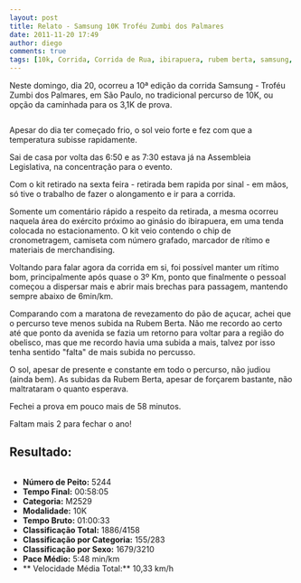 ```yaml
---
layout: post
title: Relato - Samsung 10K Troféu Zumbi dos Palmares
date: 2011-11-20 17:49
author: diego
comments: true
tags: [10k, Corrida, Corrida de Rua, ibirapuera, rubem berta, samsung, zumbi dos palmares]
---
```

Neste domingo, dia 20, ocorreu a 10ª edição da corrida Samsung - Troféu Zumbi dos Palmares, em São Paulo, no tradicional percurso de 10K, ou opção da caminhada para os 3,1K de prova.



<div class="moldura"><a class="lightbox cboxElement" href="http://www.diegoronan.com.br/diegoronan/wp-content/uploads/2011/11/SamsungZumbiDosPalmares.jpg"><img src="http://www.diegoronan.com.br/diegoronan/wp-content/uploads/2011/11/SamsungZumbiDosPalmares.jpg" alt="" class="imgTitulo" /></a></div>

Apesar do dia ter começado frio, o sol veio forte e fez com que a temperatura subisse rapidamente.

Sai de casa por volta das 6:50 e as 7:30 estava já na Assembleia Legislativa, na concentração para o evento.

Com o kit retirado na sexta feira - retirada bem rapida por sinal - em mãos, só tive o trabalho de fazer o alongamento e ir para a corrida.

Somente um comentário rápido a respeito da retirada, a mesma ocorreu naquela área do exército próximo ao ginásio do ibirapuera, em uma tenda colocada no estacionamento. O kit veio contendo o chip de cronometragem, camiseta com número grafado, marcador de rítimo e materiais de merchandising.

Voltando para falar agora da corrida em si, foi possível manter um rítimo bom, principalmente após quase o 3º Km, ponto que finalmente o pessoal começou a dispersar mais e abrir mais brechas para passagem, mantendo sempre abaixo de 6min/km.

Comparando com a maratona de revezamento do pão de açucar, achei que o percurso teve menos subida na Rubem Berta. Não me recordo ao certo até que ponto da avenida se fazia um retorno para voltar para a região do obelisco, mas que me recordo havia uma subida a mais, talvez por isso tenha sentido "falta" de mais subida no percusso.

O sol, apesar de presente e constante em todo o percurso, não judiou (ainda bem). As subidas da Rubem Berta, apesar de forçarem bastante, não maltrataram o quanto esperava.

Fechei a prova em pouco mais de 58 minutos.

Faltam mais 2 para fechar o ano!

## Resultado:


<div class="moldura"><a class="lightbox cboxElement" href="http://www.diegoronan.com.br/diegoronan/wp-content/uploads/2011/11/samsung_2011_big.jpg"><img src="http://www.diegoronan.com.br/diegoronan/wp-content/uploads/2011/11/samsung_2011.jpg" alt="" /></a></div>

* **Número de Peito:** 5244
* **Tempo Final:** 00:58:05
* **Categoria:** M2529
* **Modalidade:** 10K
* **Tempo Bruto:** 01:00:33
* **Classificação Total:** 1886/4158
* **Classificação por Categoria:** 155/283
* **Classificação por Sexo:** 1679/3210
* **Pace Médio:** 5:48 min/km
* ** Velocidade Média Total:** 10,33 km/h




